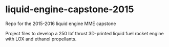 # liquid-engine-capstone-2015
Repo for the 2015-2016 liquid engine MME capstone

Project files to develop a 250 lbf thrust 3D-printed liquid fuel rocket engine with LOX and ethanol propellants. 
